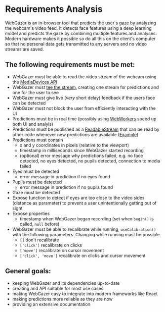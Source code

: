 # Requirements Analysis

WebGazer is an in-browser tool that predicts the user's gaze by analyzing the webcam's video feed. It detects face features using a deep learning model and predicts the gaze by combining multiple features and analyses. Modern hardware makes it possible so do all this on the client's computer so that no personal data gets transmitted to any servers and no video streams are saved.

## The following requirements must be met:
- WebGazer must be able to read the video stream of the webcam using the [MediaDevices API](https://developer.mozilla.org/en-US/docs/Web/API/MediaDevices)
- WebGazer must [tee the stream](https://developer.mozilla.org/en-US/docs/Web/API/ReadableStream/tee), creating one stream for predictions and one for the user to see
- WebGazer must give live (_very_ short delay) feedback if the users face can be detected
- WebGazer must not block the user from efficiently interacting with the UI
- Predictions must be in real time (possibly using [WebWorkers](https://developer.mozilla.org/en-US/docs/Web/API/Web_Workers_API) speed up both UI and analyis)
- Predictions must be published as a [ReadableStream](https://developer.mozilla.org/en-US/docs/Web/API/ReadableStream/ReadableStream) that can be read by other code whenever new predictions are available ([Example](https://mdn.github.io/dom-examples/streams/simple-random-stream/))
- Predictions must contain
  - x and y coordinates in pixels (relative to the viewport)
  - timestamp in milliseconds since WebGazer started recording
  - (optional) error message why predictions failed, e.g. no face detected, no eyes detected, no pupils detected, connection to media failed
- Eyes must be detected
  - error message in prediction if no eyes found
- Pupils must be detected
  - error message in prediction if no pupils found
- Gaze must be detected
- Expose function to detect if eyes are too close to the video sides (distance as parameter) to prevent a user unintentionally getting out of sight
- Expose properties
  - timestamp when WebGazer began recording (set when `begin()` is called, `null` before)
- WebGazer must be able to recalibrate while running, `useCalibration()` with the following parameters. Changing while running must be possible
  - `[]` don't recalibrate
  - `['click']` recalibrate on clicks
  - `['move']` recalibrate on cursor movement
  - `['click', 'move']` recalibrate on clicks and cursor movement

## General goals:
- keeping WebGazer and its dependencies up-to-date
- creating and API suitable for most use cases
- making WebGazer easy to integrate into modern frameworks like React
- making predictions more reliable as they are now
- providing an extensive documentation
